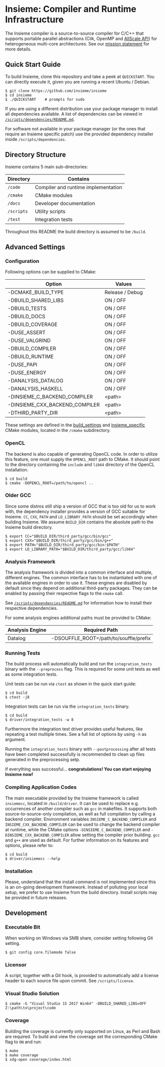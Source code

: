 # Insieme: Compiler and Runtime Infrastructure

The Insieme compiler is a source-to-source compiler for C/C++ that supports
portable parallel abstractions (Cilk, OpenMP and [AllScale API]) for
heterogeneous multi-core architectures. See our [mission statement] for more
details.

[AllScale API]: <http://www.allscale.eu/>
[mission statement]: <http://insieme-compiler.org/mission.html>

## Quick Start Guide

To build Insieme, clone this repository and take a peek at `QUICKSTART`. You
can directly execute it, given you are running a recent Ubuntu / Debian.

    $ git clone https://github.com/insieme/insieme
    $ cd insieme
    $ ./QUICKSTART    # prompts for sudo

If you are using a different distribution use your package manager to install
all dependencies available. A list of dependencies can be viewed in
[`/scripts/dependencies/README.md`](scripts/dependencies/README.md).

For software not available in your package manager (or the ones that require an
Insieme specific patch) use the provided dependency installer inside
`/scripts/dependencies`.

## Directory Structure

Insieme contains 5 main sub-directories:

| Directory  | Contains                            |
| ---------- | ----------------------------------- |
| `/code`    | Compiler and runtime implementation |
| `/cmake`   | CMake modules                       |
| `/docs`    | Developer documentation             |
| `/scripts` | Utility scripts                     |
| `/test`    | Integration tests                   |

Throughout this README the build directory is assumed to be `/build`.

## Advanced Settings

### Configuration

Following options can be supplied to CMake:

| Option                         | Values          |
| ------------------------------ | --------------- |
| -DCMAKE_BUILD_TYPE             | Release / Debug |
| -DBUILD_SHARED_LIBS            | ON / OFF        |
| -DBUILD_TESTS                  | ON / OFF        |
| -DBUILD_DOCS                   | ON / OFF        |
| -DBUILD_COVERAGE               | ON / OFF        |
| -DUSE_ASSERT                   | ON / OFF        |
| -DUSE_VALGRIND                 | ON / OFF        |
| -DBUILD_COMPILER               | ON / OFF        |
| -DBUILD_RUNTIME                | ON / OFF        |
| -DUSE_PAPI                     | ON / OFF        |
| -DUSE_ENERGY                   | ON / OFF        |
| -DANALYSIS_DATALOG             | ON / OFF        |
| -DANALYSIS_HASKELL             | ON / OFF        |
| -DINSIEME_C_BACKEND_COMPILER   | \<path\>        |
| -DINSIEME_CXX_BACKEND_COMPILER | \<path\>        |
| -DTHIRD_PARTY_DIR              | \<path\>        |

These settings are defined in the [build_settings] and [insieme_specific] CMake
modules, located in the `/cmake` subdirectory.

[build_settings]: <cmake/build_settings.cmake>
[insieme_specific]: <cmake/insieme_specific.cmake>

### OpenCL

The backend is also capable of generating OpenCL code. In order to utilize this
feature, one must supply the `OPENCL_ROOT` path to CMake. It should point to
the directory containing the `include` and `lib64` directory of the OpenCL
installation.

    $ cd build
    $ cmake -DOPENCL_ROOT=/path/to/opencl ..

### Older GCC

Since some distros still ship a version of GCC that is too old for us to work
with, the dependency installer provides a version of GCC suitable for Insieme.
`CC`, `CXX`, `PATH` and `LD_LIBRARY_PATH` should be set accordingly when
building Insieme. We assume `BUILD_DIR` contains the absolute path to the
Insieme build directory.

    $ export CC="$BUILD_DIR/third_party/gcc/bin/gcc"
    $ export CXX="$BUILD_DIR/third_party/gcc/bin/g++"
    $ export PATH="$BUILD_DIR/third_party/gcc/bin:$PATH"
    $ export LD_LIBRARY_PATH="$BUILD_DIR/third_party/gcc/lib64"

### Analysis Framework

The analysis framework is divided into a common interface and multiple,
different engines. The common interface has to be instantiated with one of the
available engines in order to use it. These engines are disabled by default
since they depend on additional third-party packages. They can be enabled by
passing their respective flags to the `cmake` call.

See [`/scripts/dependencies/README.md`](scripts/dependencies/README.md) for
information how to install their respective dependencies.

For some analysis engines additional paths must be provided to CMake:

| Analysis Engine | Required Path                                              |
| --------------- | ---------------------------------------------------------- |
| Datalog         | -DSOUFFLE_ROOT=/path/to/souffle/prefix                     |

### Running Tests

The build process will automatically build and run the `integration_tests`
binary with the `--preprocess` flag. This is required for some unit tests as
well as some integration tests.

Unit tests can be run via `ctest` as shown in the quick start guide:

    $ cd build
    $ ctest -j8

Integration tests can be run via the `integration_tests` binary.

    $ cd build
    $ driver/integration_tests -w 8

Furthermore the integration test driver provides useful features, like
repeating a test multiple times. See a full list of options by using `-h` as
argument.

Running the `integration_tests` binary with `--postprocessing` after all tests
have been completed successfully is recommended to clean up files generated in
the preprocessing setp.

If everything was successful...
**congratulations! You can start enjoying Insieme now!**

### Compiling Application Codes

The main executable provided by the Insieme framework is called `insiemecc`,
located in `/build/driver`. It can be used to replace e.g. occurrences of
another compiler such as `gcc` in makefiles. It supports both
source-to-source-only compilation, as well as full compilation by calling a
backend compiler. Environment variables `INSIEME_C_BACKEND_COMPILER` and
`INSIEME_CXX_BACKEND_COMPILER` can be used to change the backend compiler at
runtime, while the CMake options `-DINSIEME_C_BACKEND_COMPILER` and
`-DINSIEME_CXX_BACKEND_COMPILER` allow setting the compiler prior building.
`gcc` and `g++` are used as default. For further information on its features
and options, please refer to:

    $ cd build
    $ driver/insiemecc --help

### Installation

Please, understand that the install command is not implemented since this is an
on-going development framework. Instead of polluting your local setup, we
prefer to use Insieme from the build directory. Install scripts may be provided
in future releases.

## Development

### Executable Bit

When working on Windows via SMB share, consider setting following Git setting.

    $ git config core.filemode false

### Licensor

A script, together with a Git hook, is provided to automatically add a license
header to each source file upon commit. See `/scripts/license`.

### Visual Studio Solution

    $ cmake -G "Visual Studio 15 2017 Win64" -DBUILD_SHARED_LIBS=OFF Z:\path\to\project\code

### Coverage

Building the coverage is currently only supported on Linux, as Perl and Bash
are required. To build and view the coverage set the corresponding CMake flag
to `ON` and run:

    $ make
    $ make coverage
    $ xdg-open coverage/index.html
